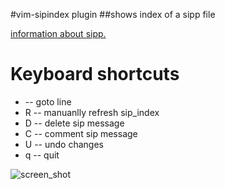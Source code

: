 #vim-sipindex plugin
##shows index of a sipp file

[information about sipp.](http://sipp.sourceforge.net/)

# Keyboard shortcuts
* <CR> -- goto line
*    R -- manuanlly refresh sip_index
*    D -- delete sip message
*    C -- comment sip message
*    U -- undo changes
*    q -- quit

![screen_shot](http://s13.postimg.org/4w9tjkpon/Screen_Shot_2015_09_05_at_12_43_54.png)
